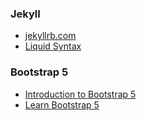 
### Jekyll

- [jekyllrb.com](https://jekyllrb.com/)
- [Liquid Syntax](https://shopify.github.io/liquid/) 

### Bootstrap 5

- [Introduction to Bootstrap 5](https://getbootstrap.com/docs/5.0/getting-started/introduction/)
- [Learn Bootstrap 5](https://www.w3schools.com/bootstrap5/index.php)
